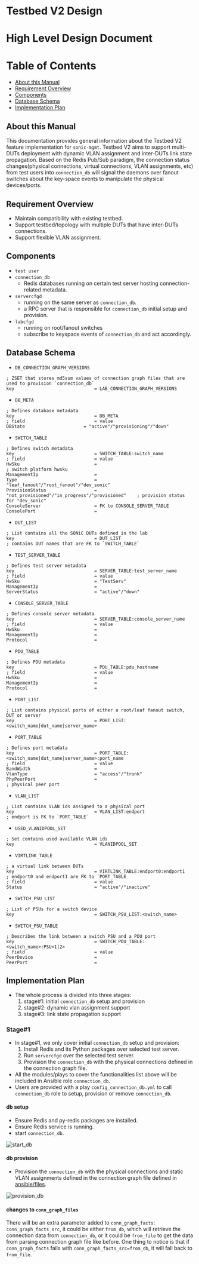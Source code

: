 # Testbed V2 Design
# High Level Design Document


# Table of Contents
  * [About this Manual](#about-this-manual)
  * [Requirement Overview](#Requirement-Overview)
  * [Components](#Components)
  * [Database Schema](#Database-Schema)
  * [Implementation Plan](#Implementation-Plan)


## About this Manual
This documentation provides general information about the Testbed V2 feature implementation for `sonic-mgmt`. Testbed V2 aims to support multi-DUTs deployment with dynamic VLAN assignment and inter-DUTs link state propagation. Based on the Redis Pub/Sub paradigm, the connection status changes(physical connections, virtual connections, VLAN assignments, etc) from test users into `connection_db` will signal the daemons over fanout switches about the key-space events to manipulate the physical devices/ports.

## Requirement Overview
* Maintain compatibility with existing testbed.
* Support testbed/topology with multiple DUTs that have inter-DUTs connections.
* Support flexible VLAN assignment.

## Components
* `test user`
* `connection_db`
  * Redis databases running on certain test server hosting connection-related metadata.
* `servercfgd`
  * running on the same server as `connection_db`.
  * a RPC server that is responsible for `connection_db` initial setup and provision.
* `labcfgd`
  * running on root/fanout switches
  * subscribe to keyspace events of `connection_db` and act accordingly.

## Database Schema
* `DB_CONNECTION_GRAPH_VERSIONS`
```
; ZSET that stores md5sum values of connection graph files that are used to provision `connection_db`
key                              = LAB_CONNECTION_GRAPH_VERSIONS
```
* `DB_META`
```
; Defines database metadata
key                              = DB_META
; field                          = value
DBState                      = "active"/"provisioning"/"down"
```
* `SWITCH_TABLE`
```
; Defines switch metadata
key                              = SWITCH_TABLE:switch_name
; field                          = value
HwSku                            =                                                  ; switch platform hwsku
ManagementIp                     =
Type                             = "leaf_fanout"/"root_fanout"/"dev_sonic"
ProvisionStatus                  = "not_provisioned"/"in_progress"/"provisioned"    ; provision status for "dev_sonic"
ConsoleServer                    = FK to CONSOLE_SERVER_TABLE
ConsolePort                      =
```
* `DUT_LIST`
```
; List contains all the SONiC DUTs defined in the lab
key                              = DUT_LIST                                         ; contains DUT names that are FK to `SWITCH_TABLE`
```
* `TEST_SERVER_TABLE`
```
; Defines test server metadata
key                              = SERVER_TABLE:test_server_name
; field                          = value
HwSku                            = "TestServ"
ManagementIp                     =
ServerStatus                     = "active"/"down"
```
* `CONSOLE_SERVER_TABLE`
```
; Defines console server metadata
key                              = SERVER_TABLE:console_server_name
; field                          = value
HwSku                            =
ManagementIp                     =
Protocol                         =
```
* `PDU_TABLE`
```
; Defines PDU metadata
key                              = PDU_TABLE:pdu_hostname
; field                          = value
HwSku                            =
ManagementIp                     =
Protocol                         =
```
* `PORT_LIST`
```
; List contains physical ports of either a root/leaf fanout switch, DUT or server 
key                              = PORT_LIST:<switch_name|dut_name|server_name>
```
* `PORT_TABLE`
```
; Defines port metadata
key                              = PORT_TABLE:<switch_name|dut_name|server_name>:port_name
; field                          = value
BandWidth                        =
VlanType                         = "access"/"trunk"
PhyPeerPort                      =                                                  ; physical peer port
```
* `VLAN_LIST`
```
; List contains VLAN ids assigned to a physical port
key                              = VLAN_LIST:endport                                ; endport is FK to `PORT_TABLE`
```
* `USED_VLANIDPOOL_SET`
```
; Set contains used available VLAN ids
key                              = VLANIDPOOL_SET
```
* `VIRTLINK_TABLE`
```
; a virtual link between DUTs
key                              = VIRTLINK_TABLE:endport0:endport1                  ; endport0 and endport1 are FK to `PORT_TABLE
; field                          = value
Status                           = "active"/"inactive"
```
* `SWITCH_PSU_LIST`
```
; List of PSUs for a switch device
key                              = SWITCH_PSU_LIST:<switch_name>
```
* `SWITCH_PSU_TABLE`
```
; Describes the link between a switch PSU and a PDU port
key                              = SWITCH_PDU_TABLE:<switch_name>:PSU<1|2>
; field                          = value
PeerDevice                       =
PeerPort                         =
```

## Implementation Plan
* The whole process is divided into three stages:
   1. stage#1: initial `connection_db` setup and provision
   2. stage#2: dynamic vlan assignment support
   3. stage#3: link state propagation support

### Stage#1
* In stage#1, we only cover initial `connection_db` setup and provision:
  1. Install Redis and its Python packages over selected test server.
  2. Run `servercfgd` over the selected test server.
  3. Provision the `connection_db` with the physical connections defined in the connection graph file.
* All the modules/plays to cover the functionalities list above will be included in Ansible role `connection_db`.
* Users are provided with a play `config_connection_db.yml` to call `connection_db` role to setup, provision or remove `connection_db`.

#### db setup
* Ensure Redis and py-redis packages are installed.
* Ensure Redis service is running.
* start `connection_db`.

![start_db](img/testbed_v2_start_db.png)

#### db provision
* Provision the `connection_db` with the physical connections and static VLAN assignments defined in the connection graph file defined in [ansible/files](https://github.com/Azure/sonic-mgmt/tree/master/ansible/files).

![provision_db](img/testbed_v2_provision_db.png)


#### changes to `conn_graph_files`
There will be an extra parameter added to `conn_graph_facts`: `conn_graph_facts_src`, it could be either `from_db`, which will retrieve the connection data from `connection_db`, or it could be `from_file` to get the data from parsing connection graph file like before. One thing to notice is that if `conn_graph_facts` fails with `conn_graph_facts_src=from_db`, it will fall back to `from_file`.
